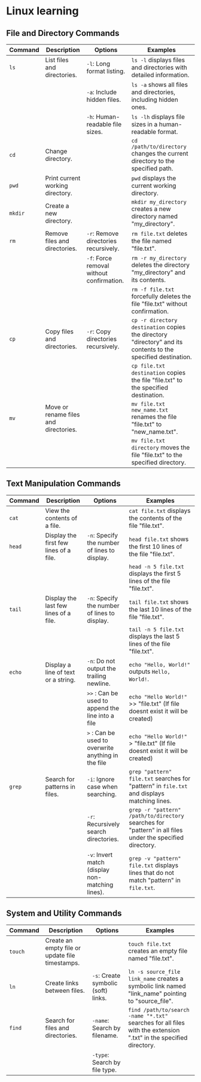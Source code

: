 # Linux learning

## File and Directory Commands

| Command | Description                       | Options                                    | Examples                                                                                     |
|---------|-----------------------------------|--------------------------------------------|----------------------------------------------------------------------------------------------|
| `ls`    | List files and directories.       | `-l`: Long format listing.                 | `ls -l` displays files and directories with detailed information.                            |
|         |                                   | `-a`: Include hidden files.                | `ls -a` shows all files and directories, including hidden ones.                              |
|         |                                   | `-h`: Human-readable file sizes.           | `ls -lh` displays file sizes in a human-readable format.                                     |
| `cd`    | Change directory.                 |                                            | `cd /path/to/directory` changes the current directory to the specified path.                 |
| `pwd`   | Print current working directory.  |                                            | `pwd` displays the current working directory.                                                |
| `mkdir` | Create a new directory.           |                                            | `mkdir my_directory` creates a new directory named "my_directory".                           |
| `rm`    | Remove files and directories.     | `-r`: Remove directories recursively.      | `rm file.txt` deletes the file named "file.txt".                                             |
|         |                                   | `-f`: Force removal without confirmation.  | `rm -r my_directory` deletes the directory "my_directory" and its contents.                  |
|         |                                   |                                            | `rm -f file.txt` forcefully deletes the file "file.txt" without confirmation.                |
| `cp`    | Copy files and directories.       | `-r`: Copy directories recursively.        | `cp -r directory destination` copies the directory "directory" and its contents to the specified destination. |
|         |                                   |                                            | `cp file.txt destination` copies the file "file.txt" to the specified destination.            |
| `mv`    | Move or rename files and directories. |                                        | `mv file.txt new_name.txt` renames the file "file.txt" to "new_name.txt".                    |
|         |                                   |                                            | `mv file.txt directory` moves the file "file.txt" to the specified directory.                |

## Text Manipulation Commands

| Command | Description                              | Options                                    | Examples                                                                                     |
|---------|------------------------------------------|--------------------------------------------|----------------------------------------------------------------------------------------------|
| `cat`   | View the contents of a file.             |                                            | `cat file.txt` displays the contents of the file "file.txt".                                 |
| `head`  | Display the first few lines of a file.   | `-n`: Specify the number of lines to display. | `head file.txt` shows the first 10 lines of the file "file.txt".                           |
|         |                                          |                                            | `head -n 5 file.txt` displays the first 5 lines of the file "file.txt".                     |
| `tail`  | Display the last few lines of a file.    | `-n`: Specify the number of lines to display. | `tail file.txt` shows the last 10 lines of the file "file.txt".                            |
|         |                                          |                                            | `tail -n 5 file.txt` displays the last 5 lines of the file "file.txt".                      |
| `echo`  | Display a line of text or a string.      | `-n`: Do not output the trailing newline.   | `echo "Hello, World!"` outputs `Hello, World!`.                                             |
|         |                                          | `>>` : Can be used to append the line into a file | `echo "Hello World!"` >> "file.txt" (If file doesnt exist it will be created)                                                 
|         |                                          | `>` : Can be used to overwrite anything in the file| `echo "Hello World!"` > "file.txt" (If file doesnt exist it will be created)|
| `grep`  | Search for patterns in files.            | `-i`: Ignore case when searching.           | `grep "pattern" file.txt` searches for "pattern" in `file.txt` and displays matching lines.  |
|         |                                          | `-r`: Recursively search directories.       | `grep -r "pattern" /path/to/directory` searches for "pattern" in all files under the specified directory. |
|         |                                          | `-v`: Invert match (display non-matching lines). | `grep -v "pattern" file.txt` displays lines that do not match "pattern" in `file.txt`.     

## System and Utility Commands

| Command | Description                       | Options                              | Examples                                                                                     |
|---------|-----------------------------------|--------------------------------------|----------------------------------------------------------------------------------------------|
| `touch` | Create an empty file or update file timestamps. |                                  | `touch file.txt` creates an empty file named "file.txt".                                      |
| `ln`    | Create links between files.       | `-s`: Create symbolic (soft) links.  | `ln -s source_file link_name` creates a symbolic link named "link_name" pointing to "source_file". |
| `find`  | Search for files and directories. | `-name`: Search by filename.         | `find /path/to/search -name "*.txt"` searches for all files with the extension ".txt" in the specified directory. |
|         |                                   | `-type`: Search by file type.        |                                                                                              |
